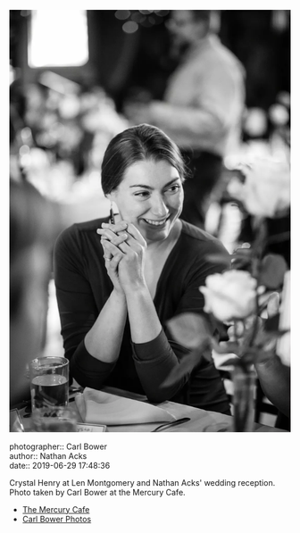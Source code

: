 ![Crystal Henry at Len Montgomery and Nathan Acks' wedding reception](assets/2019-06-29-set-3-the-reception-15.webp)

photographer:: Carl Bower  
author:: Nathan Acks  
date:: 2019-06-29 17:48:36

Crystal Henry at Len Montgomery and Nathan Acks' wedding reception. Photo taken by Carl Bower at the Mercury Cafe.

* [The Mercury Cafe](http://mercurycafe.com)
* [Carl Bower Photos](https://carlbowerphotos.com)
